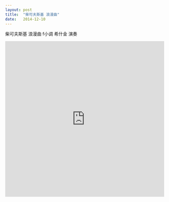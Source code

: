 ```yaml
---
layout: post
title:  "柴可夫斯基 浪漫曲"
date:   2014-12-10
---
```

柴可夫斯基 浪漫曲 f小调 希什金 演奏

<div style="text-align:center">
<iframe height=498 width=510 src="http://player.youku.com/embed/XMjIyODE5OTc2" frameborder=0 allowfullscreen></iframe>
</div>